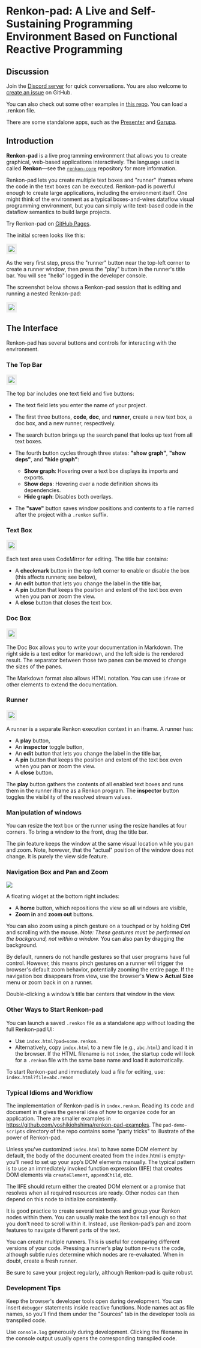 # Renkon-pad: A Live and Self-Sustaining Programming Environment Based on Functional Reactive Programming

## Discussion

Join the [Discord server](https://discord.gg/KKhUjmTn9q) for quick conversations. You are also welcome to [create an issue](https://github.com/yoshikiohshima/renkon-pad/issues) on GitHub.

You can also check out some other examples in [this repo](https://github.com/yoshikiohshima/renkon-pad-examples). You can load a .renkon file.

There are some standalone apps, such as the [Presenter](https://yoshikiohshima.github.io/renkon-presenter/) and [Garupa](https://yoshikiohshima.github.io/renkon-garupa/).

## Introduction

**Renkon-pad** is a live programming environment that allows you to create graphical, web-based applications interactively. The language used is called **Renkon**—see the [`renkon-core`](https://github.com/yoshikiohshima/renkon) repository for more information.

Renkon-pad lets you create multiple text boxes and "runner" iframes where the code in the text boxes can be executed. Renkon-pad is powerful enough to create large applications, including the environment itself. One might think of the environment as a typical boxes-and-wires dataflow visual programming environment, but you can simply write text-based code in the dataflow semantics to build large projects.

Try Renkon-pad on [GitHub Pages](https://yoshikiohshima.github.io/renkon-pad/).

The initial screen looks like this:

<img style="border: 6px solid #eee" src="./doc/initial.png"></img>

As the very first step, press the "runner" button near the top-left corner to create a runner window, then press the "play" button in the runner's title bar. You will see "hello" logged in the developer console.

The screenshot below shows a Renkon-pad session that is editing and running a nested Renkon-pad:

<img style="border: 6px solid #eee" src="./doc/renkon-pad.png"></img>

## The Interface

Renkon-pad has several buttons and controls for interacting with the environment.

### The Top Bar

<img style="border: 6px solid #eee" src="./doc/topbar.png"></img>

The top bar includes one text field and five buttons:

- The text field lets you enter the name of your project.
- The first three buttons, **code**, **doc**, and **runner**, create a new text box, a doc box, and a new runner, respectively.
- The search button brings up the search panel that looks up text from all text boxes.
- The fourth button cycles through three states: **"show graph"**, **"show deps"**, and **"hide graph"**:
  - **Show graph**: Hovering over a text box displays its imports and exports.
  - **Show deps**: Hovering over a node definition shows its dependencies.
  - **Hide graph**: Disables both overlays.

- The **"save"** button saves window positions and contents to a file named after the project with a `.renkon` suffix.

### Text Box

<img style="border: 6px solid #eee" src="./doc/textbox.png"></img>

Each text area uses CodeMirror for editing. The title bar contains:

- A **checkmark** button in the top-left corner to enable or disable the box (this affects runners; see below),
- An **edit** button that lets you change the label in the title bar,
- A **pin** button that keeps the position and extent of the text box even when you pan or zoom the view.
- A **close** button that closes the text box.

### Doc Box

<img style="border: 6px solid #eee" src="./doc/doc.png"></img>

The Doc Box allows you to write your documentation in Markdown. The right side is a text editor for markdown, and the left side is the rendered result. The separator between those two panes can be moved to change the sizes of the panes.

The Markdown format also allows HTML notation. You can use `iframe` or other elements to extend the documentation.

### Runner

<img style="border: 6px solid #eee" src="./doc/runner.png"></img>

A runner is a separate Renkon execution context in an iframe. A runner has:

- A **play** button,
- An **inspector** toggle button,
- An **edit** button that lets you change the label in the title bar,
- A **pin** button that keeps the position and extent of the text box even when you pan or zoom the view.
- A **close** button.

The **play** button gathers the contents of all enabled text boxes and runs them in the runner iframe as a Renkon program. The **inspector** button toggles the visibility of the resolved stream values.

### Manipulation of windows

You can resize the text box or the runner using the resize handles at four corners. To bring a window to the front, drag the title bar.

The pin feature keeps the window at the same visual location while you
pan and zoom. Note, however, that the "actual" position of the window
does not change. It is purely the view side feature.

### Navigation Box and Pan and Zoom

<img src="./doc/navigation.png"></img>

A floating widget at the bottom right includes:

- A **home** button, which repositions the view so all windows are visible,
- **Zoom in** and **zoom out** buttons.

You can also zoom using a pinch gesture on a touchpad or by holding **Ctrl** and scrolling with the mouse. *Note: These gestures must be performed on the background, not within a window.* You can also pan by dragging the background.

By default, runners do not handle gestures so that user programs have full control. However, this means pinch gestures on a runner will trigger the browser's default zoom behavior, potentially zooming the entire page. If the navigation box disappears from view, use the browser's **View > Actual Size** menu or zoom back in on a runner.

Double-clicking a window’s title bar centers that window in the view.

### Other Ways to Start Renkon-pad

You can launch a saved `.renkon` file as a standalone app without loading the full Renkon-pad UI:

- Use `index.html?pad=some.renkon`.
- Alternatively, copy `index.html` to a new file (e.g., `abc.html`) and load it in the browser. If the HTML filename is not `index`, the startup code will look for a `.renkon` file with the same base name and load it automatically.

To start Renkon-pad and immediately load a file for editing, use:  
`index.html?file=abc.renon`

### Typical Idioms and Workflow

The implementation of Renkon-pad is in `index.renkon`. Reading its code and document in it gives the general idea of how to organize code for an application. There are smaller examples in https://github.com/yoshikiohshima/renkon-pad-examples. The `pad-demo-scripts` directory of the repo contains some "party tricks" to illustrate of the power of Renkon-pad.

Unless you've customized `index.html` to have some DOM element by default, the body of the document created from the index.html is empty-you'll need to set up your app’s DOM elements manually. The typical pattern is to use an immediately invoked function expression (IIFE) that creates DOM elements via `createElement`, `appendChild`, etc.

The IIFE should return either the created DOM element or a promise that resolves when all required resources are ready. Other nodes can then depend on this node to initialize consistently.

It is good practice to create several text boxes and group your Renkon nodes within them. You can usually make the text box tall enough so that you don't need to scroll within it. Instead, use Renkon-pad’s pan and zoom features to navigate different parts of the text.

You can create multiple runners. This is useful for comparing different versions of your code. Pressing a runner’s **play** button re-runs the code, although subtle rules determine which nodes are re-evaluated. When in doubt, create a fresh runner.

Be sure to save your project regularly, although Renkon-pad is quite robust.

### Development Tips

Keep the browser's developer tools open during development. You can insert `debugger` statements inside reactive functions. Node names act as file names, so you’ll find them under the "Sources" tab in the developer tools as transpiled code.

Use `console.log` generously during development. Clicking the filename in the console output usually opens the corresponding transpiled code.
